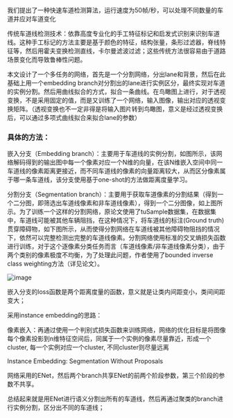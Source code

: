我们提出了一种快速车道检测算法，运行速度为50帧/秒，可以处理不同数量的车道并应对车道变化

传统车道线检测技术：依靠高度专业化的手工特征标记和启发式识别来识别车道线。这种手工标记的方法主要是基于颜色的特征，结构张量，条形过滤器，脊线特征等，然后用霍夫变换检测直线，卡尔曼滤波过滤；这些传统方法很容易由于道路场景变化而导致鲁棒性问题。

本文设计了一个多任务的网络，首先是一个分割网络，分出lane和背景，然后在此基础上用一个embedding branch对分割出的lane进行实例区分，最终实现对车道的实例分割。然后用曲线拟合的方式，拟合一条曲线。在鸟瞰图上进行，对于透视变换，不是采用固定的值，而是又训练了一个网络，输入图像，输出对应的透视变换矩阵。（透视变换也不一定非得是将输入图片转到鸟瞰图，意义是经过透视变换后，可以通过多项式曲线拟合来拟合lane的参数）

### 具体的方法：
嵌入分支（Embedding branch）：主要用于车道线的实例分割，如图所示，该网络解码得到的输出图中每一个像素对应一个N维的向量，在该N维嵌入空间中同一车道线的像素距离更接近，而不同车道线的像素的向量距离较大，从而区分像素属于哪一条车道线，该分支使用基于one-shot的方法做距离度量学习。

分割分支（Segmentation branch）：主要用于获取车道像素的分割结果（得到一个二分图，即筛选出车道线像素和非车道线像素），得到一个二分图像，如上图所示。为了训练一个这样的分割网络，原论文使用了tuSample数据集，在数据集中，车道线可能被其他车辆阻挡，在这种情况下，将车道线的标注(Ground truth)贯穿障碍物，如下图所示，从而使得分割网络在车道线被其他障碍物阻挡的情况下，依然可以完整检测出完整的车道线像素。分割网络使用标准的交叉熵损失函数进行训练，对于这个逐像素分类任务而言（车道线像素/非车道线像素分类），由于两个类别的像素极度不均衡，为了处理此问题，作者使用了bounded inverse class weighting方法（详见论文）。

![image](https://github.com/BlackApple-LMZ/paper_learning/edit/main/2020/0902-0903-Towards%20End-to-End%20Lane%20Detection%20an%20Instance%20Segmentation%20Approach/11.png)

嵌入分支的loss函数是两个距离度量的函数，意义就是让类内间距变小，类间间距变大；

采用instance embedding的思路：

像素嵌入：再通过使用一个判别式损失函数来训练网络，网络的优化目标是将图像每个像素投影到n维特征空间后，同属于一个实例的像素尽量靠近，形成一个cluster, 每一个实例对应一个cluster, 不同cluster则尽量远离

Instance Embedding: Segmentation Without Proposals

网络采用的ENet，然后两个branch共享ENet的前两个阶段参数，第三个阶段的参数不共享。

总结起来就是用ENet进行语义分割出所有的车道线，然后再通过聚类的branch进行实例分割，区分出不同的车道线；
